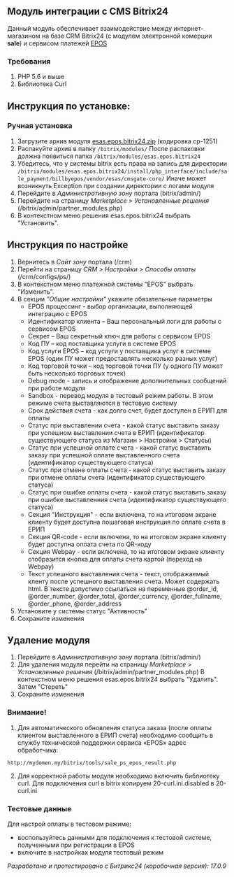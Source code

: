 ## Модуль интеграции с CMS Bitrix24
Данный модуль обеспечивает взаимодействие между интернет-магазином на базе CRM Bitrix24 (с модулем электронной комерции __sale__) и сервисом платежей [EPOS](https://e-pos.by)
  
### Требования ###
1. PHP 5.6 и выше
1. Библиотека Curl

## Инструкция по установке:

### Ручная установка
1. Загрузите архив модуля [esas.epos.bitrix24.zip](https://bitbucket.org/esasby/cmsgate-bitrix24-epos/src/master/esas.epos.bitrix24.zip)
(кодировка cp-1251) 
1. Распакуйте архив в папку 
```/bitrix/modules/```
После распаковки должна появиться папка 
```/bitrix/modules/esas.epos.bitrix24```
1. Убедитесь, что у системы bitrix есть права на запись для директории
```/bitrix/modules/esas.epos.bitrix24/install/php_interface/include/sale_payment/billbyepos/vendor/esas/cmsgate-core/```
Иначе может возникнуть Exception при создании директории с логами модуля
1. Перейдите в _Административную зону_ портала (bitrix/admin/)
1. Перейдите на страницу _Marketplace > Установленные решения_ (/bitrix/admin/partner_modules.php)
1. В контекстном меню решения esas.epos.bitrix24 выбрать "Установить".

## Инструкция по настройке
1. Вернитесь в _Сайт зону_ портала (/crm)   
1. Перейти на страницу _CRM > Настройки > Способы оплаты_ (/crm/configs/ps/)
1. В контекстном меню платежной системы "EPOS" выбрать "Изменить". 
1. В секции _"Общие настройки"_ укажите обязательные параметры
    * EPOS процессинг - выбор организации, выполняющей интеграцию с EPOS
    * Идентификатор клиента – Ваш персональный логи для работы с сервисом EPOS
    * Секрет – Ваш секретный ключ для работы с сервисом EPOS
    * Код ПУ – код поставщика услуги в системе EPOS
    * Код услуги EPOS – код услуги у поставщика услуг в системе EPOS (один ПУ может предоставлять несколько разных услуг)
    * Код торговой точки – код торговой точки ПУ (у одного ПУ может быть несколько торговых точек)    
    * Debug mode - запись и отображение дополнительных сообщений при работе модуля
    * Sandbox - перевод модуля в тестовый режим работы. В этом режиме счета выставляются в тестовую систему
    * Срок действия счета - как долго счет, будет доступен в ЕРИП для оплаты    
    * Статус при выставлении счета  - какой статус выставить заказу при успешном выставлении счета в ЕРИП (идентификатор существующего статуса из Магазин > Настройки > Статусы)
    * Статус при успешной оплате счета - какой статус выставить заказу при успешной оплате выставленного счета (идентификатор существующего статуса)
    * Статус при отмене оплаты счета - какой статус выставить заказу при отмене оплаты счета (идентификатор существующего статуса)
    * Статус при ошибке оплаты счета - какой статус выставить заказу при ошибке выставленния счета (идентификатор существующего статуса)
    * Секция "Инструкция" - если включена, то на итоговом экране клиенту будет доступна пошаговая инструкция по оплате счета в ЕРИП
    * Секция QR-code - если включена, то на итоговом экране клиенту будет доступна оплата счета по QR-коду
    * Секция Webpay - если включена, то на итоговом экране клиенту отобразится кнопка для оплаты счета картой (переход на Webpay)
    * Текст успешного выставления счета - текст, отображаемый кленту после успешного выставления счета. Может содержать html. В тексте допустимо ссылаться на переменные @order_id, @order_number, @order_total, @order_currency, @order_fullname, @order_phone, @order_address
1. Установите у системы статус "Активность"
1. Сохраните изменения

## Удаление модуля
1. Перейдите в _Административную зону_ портала (bitrix/admin/)
1. Для удаления модуля перейти на страницу _Marketplace > Установленные решения_ (/bitrix/admin/partner_modules.php)
В контекстном меню решения esas.epos.bitrix24 выбрать "Удалить". Затем "Стереть"
1. Сохраните изменения

### Внимание!
1. Для автоматического обновления статуса заказа (после оплаты клиентом выставленного в ЕРИП счета) необходимо сообщить в службу технической поддержки сервиса «EPOS» адрес обработчика:
```
http://mydomen.my/bitrix/tools/sale_ps_epos_result.php
```
2. Для корректной работы модуля необходимо включить библиотеку curl. Для подключения curl в bitrix копируем 20-curl.ini.disabled в 20-curl.ini

### Тестовые данные
Для настрой оплаты в тестовом режиме:
 * воспользуйтесь данными для подключения к тестовой системе, полученными при регистрации в EPOS
 * включите в настройках модуля тестовый режим 

_Разработано и протестировано с Битрикс24 (коробочная версия): 17.0.9_



